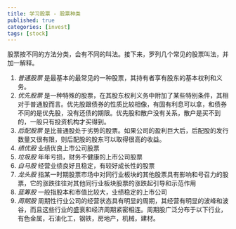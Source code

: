 ```yaml
---
title: 学习股票 - 股票种类
published: true
categories: [invest]
tags: [stock]
---
```


股票按不同的方法分类，会有不同的叫法。接下来，罗列几个常见的股票叫法，并加一解释。  
1. *普通股票* 是最基本的最常见的一种股票，其持有者享有股东的基本权利和义务。  
2. *优先股票* 是一种特殊的股票，在其股东权利义务中附加了某些特别条件，其相对于普通股而言。优先股跟债券的性质比较相像，有固有利息可以拿，和债券不同的是优先股，没有还债的期限。优先股和散户没有关系，散户是买不到的，一般只有投资机构才买得到。  
3. *后配股票* 是比普通股处于劣势的股票。如果公司的盈利巨大后，后配股的发行数量又很有限，则后配股的股东可以取得很高的收益。
4. *绩优股* 业绩优良上市公司股票  
5. *垃圾股* 年年亏损，财务不健康的上市公司股票  
6. *白马股* 经营业绩良好且稳定，有较好成长性的股票
7. *龙头股* 指某一时期股票市场中对同行业板块的其他股票具有影响和号召力的股票，它的涨跌往往对其他同行业板块股票的涨跌起引导和示范作用
8. *蓝筹股* 一般指股本和市值比较大，业绩稳定的上市公司
9. *周期股* 周期性行业公司的经营状态具有明显的周期，其经营有明显的波峰和波谷，而且这些行业的盛衰和经济周期紧密相连。周期股广泛分布于以下行业，有色金属，石油化工，钢铁，房地产，机械，建材。
